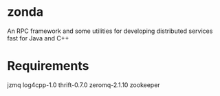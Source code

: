 zonda
=====

An RPC framework and some utilities for developing distributed services fast for Java and C++

Requirements
============

jzmq
log4cpp-1.0
thrift-0.7.0
zeromq-2.1.10
zookeeper
